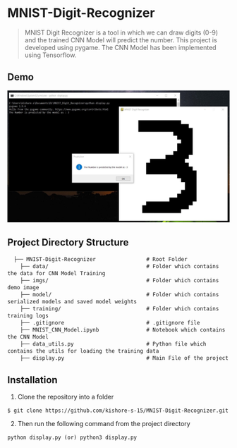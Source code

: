 # MNIST-Digit-Recognizer
> MNIST Digit Recognizer is a tool in which we can draw digits (0-9) and the trained CNN Model will predict the number. This project is developed using pygame. The CNN Model has been implemented using Tensorflow.

## Demo
<img alt="Demo Image" src="./imgs/demo.jpg">

## Project Directory Structure

```
  ├── MNIST-Digit-Recognizer                # Root Folder
    ├── data/                               # Folder which contains the data for CNN Model Training
    ├── imgs/                               # Folder which contains demo image
    ├── model/                              # Folder which contains serialized models and saved model weights
    ├── training/                           # Folder which contains training logs
    ├── .gitignore                          # .gitignore file
    ├── MNIST_CNN_Model.ipynb               # Notebook which contains the CNN Model
    ├── data_utils.py                       # Python file which contains the utils for loading the training data
    ├── display.py                          # Main File of the project
```

## Installation
1. Clone the repository into a folder
```
$ git clone https://github.com/kishore-s-15/MNIST-Digit-Recognizer.git
```
2. Then run the following command from the project directory
```
python display.py (or) python3 display.py
```
